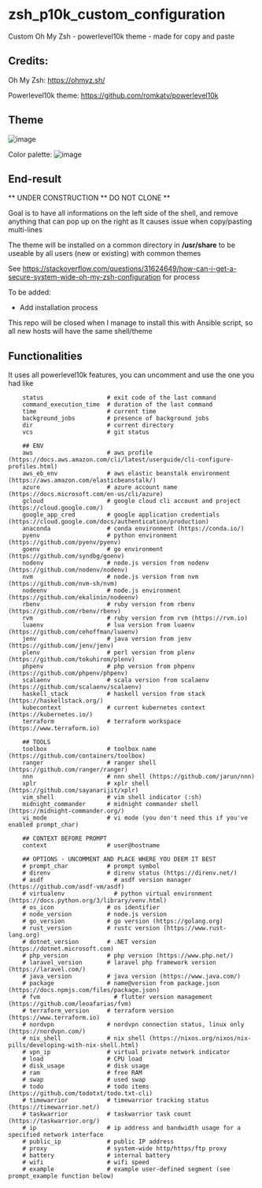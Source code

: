 # zsh_p10k_custom_configuration

Custom Oh My Zsh - powerlevel10k theme - made for copy and paste

## Credits:

Oh My Zsh: https://ohmyz.sh/

Powerlevel10k theme: https://github.com/romkatv/powerlevel10k

## Theme

![image](https://user-images.githubusercontent.com/72258375/147422687-00a87cca-4723-4f03-aae2-298bdbf871d8.png)





Color palette:
![image](https://user-images.githubusercontent.com/72258375/147422657-d2396309-51a3-4be7-a241-c59f6d589d78.png)


## End-result

** UNDER CONSTRUCTION ** DO NOT CLONE **

Goal is to have all informations on the left side of the shell, and remove anything that can pop up on the right as It causes issue when copy/pasting multi-lines

The theme will be installed on a common directory in **/usr/share** to be useable by all users (new or existing) with common themes

See https://stackoverflow.com/questions/31624649/how-can-i-get-a-secure-system-wide-oh-my-zsh-configuration for process

To be added:
- Add installation process

This repo will be closed when I manage to install this with Ansible script, so all new hosts will have the same shell/theme

## Functionalities

It uses all powerlevel10k features, you can uncomment and use the one you had like

```
    status                  # exit code of the last command
    command_execution_time  # duration of the last command
    time                    # current time
    background_jobs         # presence of background jobs
    dir                     # current directory
    vcs                     # git status
    
    ## ENV
    aws                     # aws profile (https://docs.aws.amazon.com/cli/latest/userguide/cli-configure-profiles.html)
    aws_eb_env              # aws elastic beanstalk environment (https://aws.amazon.com/elasticbeanstalk/)
    azure                   # azure account name (https://docs.microsoft.com/en-us/cli/azure)
    gcloud                  # google cloud cli account and project (https://cloud.google.com/)
    google_app_cred         # google application credentials (https://cloud.google.com/docs/authentication/production)
    anaconda                # conda environment (https://conda.io/)
    pyenv                   # python environment (https://github.com/pyenv/pyenv)
    goenv                   # go environment (https://github.com/syndbg/goenv)
    nodenv                  # node.js version from nodenv (https://github.com/nodenv/nodenv)
    nvm                     # node.js version from nvm (https://github.com/nvm-sh/nvm)
    nodeenv                 # node.js environment (https://github.com/ekalinin/nodeenv)
    rbenv                   # ruby version from rbenv (https://github.com/rbenv/rbenv)
    rvm                     # ruby version from rvm (https://rvm.io)
    luaenv                  # lua version from luaenv (https://github.com/cehoffman/luaenv)
    jenv                    # java version from jenv (https://github.com/jenv/jenv)
    plenv                   # perl version from plenv (https://github.com/tokuhirom/plenv)
    phpenv                  # php version from phpenv (https://github.com/phpenv/phpenv)
    scalaenv                # scala version from scalaenv (https://github.com/scalaenv/scalaenv)
    haskell_stack           # haskell version from stack (https://haskellstack.org/)
    kubecontext             # current kubernetes context (https://kubernetes.io/)
    terraform               # terraform workspace (https://www.terraform.io)
    
    ## TOOLS
    toolbox                 # toolbox name (https://github.com/containers/toolbox)
    ranger                  # ranger shell (https://github.com/ranger/ranger)
    nnn                     # nnn shell (https://github.com/jarun/nnn)
    xplr                    # xplr shell (https://github.com/sayanarijit/xplr)
    vim_shell               # vim shell indicator (:sh)
    midnight_commander      # midnight commander shell (https://midnight-commander.org/)
    vi_mode                 # vi mode (you don't need this if you've enabled prompt_char)
    
    ## CONTEXT BEFORE PROMPT
    context                 # user@hostname
    
    ## OPTIONS - UNCOMMENT AND PLACE WHERE YOU DEEM IT BEST
    # prompt_char           # prompt symbol
    # direnv                # direnv status (https://direnv.net/)
    # asdf                    # asdf version manager (https://github.com/asdf-vm/asdf)
    # virtualenv              # python virtual environment (https://docs.python.org/3/library/venv.html)
    # os_icon               # os identifier
    # node_version          # node.js version
    # go_version            # go version (https://golang.org)
    # rust_version          # rustc version (https://www.rust-lang.org)
    # dotnet_version        # .NET version (https://dotnet.microsoft.com)
    # php_version           # php version (https://www.php.net/)
    # laravel_version       # laravel php framework version (https://laravel.com/)
    # java_version          # java version (https://www.java.com/)
    # package               # name@version from package.json (https://docs.npmjs.com/files/package.json)
    # fvm                     # flutter version management (https://github.com/leoafarias/fvm)
    # terraform_version     # terraform version (https://www.terraform.io)
    # nordvpn               # nordvpn connection status, linux only (https://nordvpn.com/)
    # nix_shell             # nix shell (https://nixos.org/nixos/nix-pills/developing-with-nix-shell.html)
    # vpn_ip                # virtual private network indicator
    # load                  # CPU load
    # disk_usage            # disk usage
    # ram                   # free RAM
    # swap                  # used swap
    # todo                  # todo items (https://github.com/todotxt/todo.txt-cli)
    # timewarrior           # timewarrior tracking status (https://timewarrior.net/)
    # taskwarrior           # taskwarrior task count (https://taskwarrior.org/)
    # ip                    # ip address and bandwidth usage for a specified network interface
    # public_ip             # public IP address
    # proxy                 # system-wide http/https/ftp proxy
    # battery               # internal battery
    # wifi                  # wifi speed
    # example               # example user-defined segment (see prompt_example function below)
```
